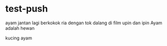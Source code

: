 # test-push
ayam jantan lagi berkokok ria dengan tok dalang di film upin dan ipin
Ayam adalah hewan

kucing ayam